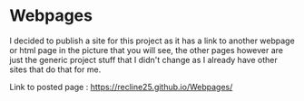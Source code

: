 # Webpages
I decided to publish a site for this project as it has a link to another webpage or html page in the picture that you will see, the other pages however are just the generic project stuff that I didn't change as I already have other sites that do that for me.

Link to posted page : https://recline25.github.io/Webpages/
